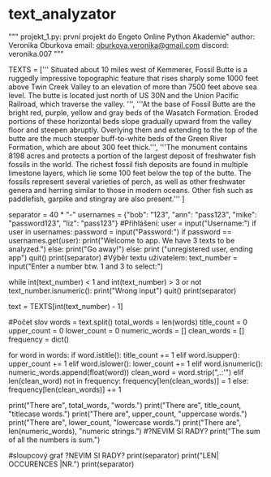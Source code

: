 # text_analyzator
"""
projekt_1.py: první projekt do Engeto Online Python Akademie"
author: Veronika Oburkova
email: oburkova.veronika@gmail.com
discord: veronika.007
"""

TEXTS = ['''
Situated about 10 miles west of Kemmerer,
Fossil Butte is a ruggedly impressive
topographic feature that rises sharply
some 1000 feet above Twin Creek Valley
to an elevation of more than 7500 feet
above sea level. The butte is located just
north of US 30N and the Union Pacific Railroad,
which traverse the valley. ''',
'''At the base of Fossil Butte are the bright
red, purple, yellow and gray beds of the Wasatch
Formation. Eroded portions of these horizontal
beds slope gradually upward from the valley floor
and steepen abruptly. Overlying them and extending
to the top of the butte are the much steeper
buff-to-white beds of the Green River Formation,
which are about 300 feet thick.''',
'''The monument contains 8198 acres and protects
a portion of the largest deposit of freshwater fish
fossils in the world. The richest fossil fish deposits
are found in multiple limestone layers, which lie some
100 feet below the top of the butte. The fossils
represent several varieties of perch, as well as
other freshwater genera and herring similar to those
in modern oceans. Other fish such as paddlefish,
garpike and stingray are also present.'''
]

separator = 40 * "-"
usernames = {"bob": "123", "ann": "pass123", "mike": "password123", "liz": "pass123"}
#Přihlášení:
user = input("Username:")
if user in usernames:
    password = input("Password:")
    if password == usernames.get(user):
        print("Welcome to app. We have 3 texts to be analyzed.")
    else:
        print("Go away!")
else: 
    print ("unregistered user, ending app")
    quit()
print(separator)
#Výběr textu uživatelem:
text_number = input("Enter a number btw. 1 and 3 to select:")

while int(text_number) < 1 and int(text_number) > 3 or not text_number.isnumeric():
    print("Wrong input")
    quit()
print(separator)

text = TEXTS[int(text_number) - 1]

#Počet slov
words = text.split()
total_words = len(words)
title_count = 0
upper_count = 0
lower_count = 0
numeric_words = []
clean_words = []
frequency = dict()

for word in words:
    if word.istitle():
        title_count += 1
    elif word.isupper():
        upper_count += 1
    elif word.islower():
        lower_count += 1
    elif word.isnumeric():
        numeric_words.append(float(word))
        clean_word = word.strip(",.:'")
    elif len(clean_word) not in frequency:
        frequency[len(clean_words)] = 1
    else:
        frequency[len(clean_words)] += 1
        
print("There are", total_words, "words.")
print("There are", title_count, "titlecase words.")
print("There are", upper_count, "uppercase words.")
print("There are", lower_count, "lowercase words.")
print("There are", len(numeric_words), "numeric strings.")
#?NEVIM SI RADY? print("The sum of all the numbers is sum.")

#sloupcový graf ?NEVIM SI RADY? 
print(separator)
print("LEN|  OCCURENCES  |NR.")
print(separator)

